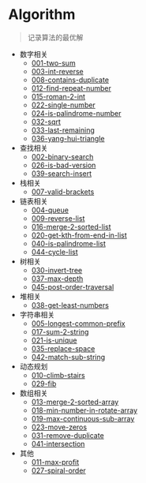 # Algorithm
> 记录算法的最优解

- 数字相关
  - [001-two-sum](./1-50/001-two-sum.js)
  - [003-int-reverse](./1-50/003-int-reverse.js)
  - [008-contains-duplicate](./1-50/008-contains-duplicate.js)
  - [012-find-repeat-number](./1-50/012-find-repeat-number.js)
  - [015-roman-2-int](./1-50/015-roman-2-int.js)
  - [022-single-number](./1-50/022-single-number.js)
  - [024-is-palindrome-number](./1-50/024-is-palindrome-number.js)
  - [032-sqrt](./1-50/032-sqrt.js)
  - [033-last-remaining](./1-50/033-last-remaining.js)
  - [036-yang-hui-triangle](./1-50/036-yang-hui-triangle.js)
- 查找相关
  - [002-binary-search](./1-50/002-binary-search.js)
  - [026-is-bad-version](./1-50/026-is-bad-version.js)
  - [039-search-insert](./1-50/039-search-insert.js)
- 栈相关
  - [007-valid-brackets](./1-50/007-valid-brackets.js)
- 链表相关
  - [004-queue](./1-50/004-queue.js)
  - [009-reverse-list](./1-50/009-reverse-list.js)
  - [016-merge-2-sorted-list](./1-50/016-merge-2-sorted-list.js)
  - [020-get-kth-from-end-in-list](./1-50/020-get-kth-from-end-in-list.js)
  - [040-is-palindrome-list](./1-50/040-is-palindrome-list.js)
  - [044-cycle-list](./1-50/044-cycle-list.js)
- 树相关
  - [030-invert-tree](./1-50/030-invert-tree.js)
  - [037-max-depth](./1-50/037-max-depth.js)
  - [045-post-order-traversal](./1-50/045-post-order-traversal.js)
- 堆相关
  - [038-get-least-numbers](./1-50/038-get-least-numbers.js)
- 字符串相关
  - [005-longest-common-prefix](./1-50/005-longest-common-prefix.js)
  - [017-sum-2-string](./1-50/017-sum-2-string.js)
  - [021-is-unique](./1-50/021-is-unique.js)
  - [035-replace-space](./1-50/035-replace-space.js)
  - [042-match-sub-string](./1-50/042-match-sub-string.js)
- 动态规划
  - [010-climb-stairs](./1-50/010-climb-stairs.js)
  - [029-fib](./1-50/029-fib.js)
- 数组相关
  - [013-merge-2-sorted-array](./1-50/013-merge-2-sorted-array.js)
  - [018-min-number-in-rotate-array](./1-50/018-min-number-in-rotate-array.js)
  - [019-max-continuous-sub-array](./1-50/019-max-continuous-sub-array.js)
  - [023-move-zeros](./1-50/023-move-zeros.js)
  - [031-remove-duplicate](./1-50/031-remove-duplicate.js)
  - [041-intersection](./1-50/041-intersection.js)
- 其他
  - [011-max-profit](./1-50/011-max-profit.js)
  - [027-spiral-order](./1-50/027-spiral-order.js)
